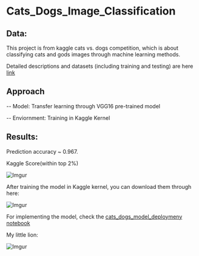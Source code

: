# Cats_Dogs_Image_Classification

## Data:

This project is from kaggle cats vs. dogs competition, which is about classifying cats and gods images through machine learning methods. 

Detailed descriptions and datasets (including training and testing) are here [link](https://www.kaggle.com/c/dogs-vs-cats/data)

## Approach 

-- Model: Transfer learning through VGG16 pre-trained model 

-- Enviornment: Training in Kaggle Kernel


## Results:

Prediction accuracy ~ 0.967.

Kaggle Score(within top 2%)

![Imgur](https://imgur.com/HsvVWBG.jpg)

After training the model in Kaggle kernel, you can download them through here:

![Imgur](https://storage.googleapis.com/kaggle-forum-message-attachments/492963/11603/Capture.JPG)


For implementing the model, check the [cats_dogs_model_deploymeny notebook](https://github.com/yiliyu1211/Cats_Dogs_Image_Classification/blob/master/cats_dogs_%20model_deployment.ipynb)


My little lion:

![Imgur](https://i.imgur.com/WFZdmpU.jpg)


